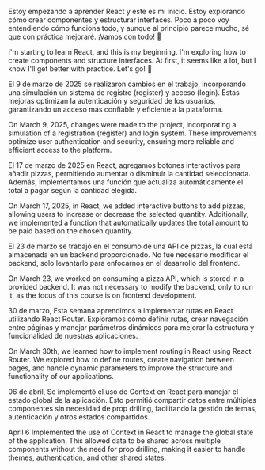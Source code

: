 Estoy empezando a aprender React y este es mi inicio. Estoy explorando cómo crear componentes y estructurar interfaces. Poco a poco voy entendiendo cómo funciona todo, y aunque al principio parece mucho, sé que con práctica mejoraré. ¡Vamos con todo! 🚀

I'm starting to learn React, and this is my beginning. I'm exploring how to create components and structure interfaces. At first, it seems like a lot, but I know I'll get better with practice. Let's go! 🚀

El 9 de marzo de 2025 se realizaron cambios en el trabajo, incorporando una simulación un sistema de registro (register) y acceso (login). Estas mejoras optimizan la autenticación y seguridad de los usuarios, garantizando un acceso más confiable y eficiente a la plataforma.

On March 9, 2025, changes were made to the project, incorporating a simulation of a registration (register) and login system. These improvements optimize user authentication and security, ensuring more reliable and efficient access to the platform.

El 17 de marzo de 2025 en React, agregamos botones interactivos para añadir pizzas, permitiendo aumentar o disminuir la cantidad seleccionada. Además, implementamos una función que actualiza automáticamente el total a pagar según la cantidad elegida.

On March 17, 2025, in React, we added interactive buttons to add pizzas, allowing users to increase or decrease the selected quantity. Additionally, we implemented a function that automatically updates the total amount to be paid based on the chosen quantity.

El 23 de marzo se trabajó en el consumo de una API de pizzas, la cual está almacenada en un backend proporcionado. No fue necesario modificar el backend, solo levantarlo para enfocarnos en el desarrollo del frontend.

On March 23, we worked on consuming a pizza API, which is stored in a provided backend. It was not necessary to modify the backend, only to run it, as the focus of this course is on frontend development.

30 de marzo, Esta semana aprendimos a implementar rutas en React utilizando React Router. Exploramos cómo definir rutas, crear navegación entre páginas y manejar parámetros dinámicos para mejorar la estructura y funcionalidad de nuestras aplicaciones.

On March 30th, we learned how to implement routing in React using React Router. We explored how to define routes, create navigation between pages, and handle dynamic parameters to improve the structure and functionality of our applications.


06 de abril, Se implementó el uso de Context en React para manejar el estado global de la aplicación. Esto permitió compartir datos entre múltiples componentes sin necesidad de prop drilling, facilitando la gestión de temas, autenticación y otros estados compartidos.

April 6
Implemented the use of Context in React to manage the global state of the application. This allowed data to be shared across multiple components without the need for prop drilling, making it easier to handle themes, authentication, and other shared states.
